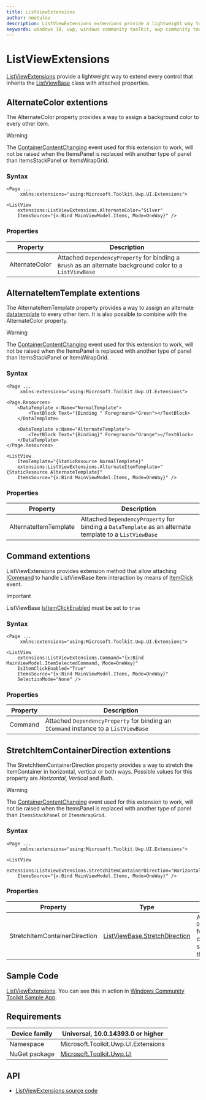 ```yaml
---
title: ListViewExtensions
author: nmetulev
description: ListViewExtensions extensions provide a lightweight way to extend every control that inherits the ListViewBase class with attached properties.
keywords: windows 10, uwp, windows community toolkit, uwp community toolkit, uwp toolkit, ListViewBase, extensions
---
```


# ListViewExtensions

[ListViewExtensions](https://docs.microsoft.com/dotnet/api/microsoft.toolkit.uwp.ui.extensions.listviewextensions) provide a lightweight way to extend every control that inherits the [ListViewBase](https://docs.microsoft.com/uwp/api/Windows.UI.Xaml.Controls.ListViewBase) class with attached properties.

## AlternateColor extentions

The AlternateColor property provides a way to assign a background color to every other item.

> [!WARNING]
The [ContainerContentChanging](https://docs.microsoft.com/uwp/api/windows.ui.xaml.controls.listviewbase#Windows_UI_Xaml_Controls_ListViewBase_ContainerContentChanging) event used for this extension to work, will not be raised when the ItemsPanel is replaced with another type of panel than ItemsStackPanel or ItemsWrapGrid. 

### Syntax

```xaml
<Page ...
     xmlns:extensions="using:Microsoft.Toolkit.Uwp.UI.Extensions">

<ListView
    extensions:ListViewExtensions.AlternateColor="Silver"
    ItemsSource="{x:Bind MainViewModel.Items, Mode=OneWay}" />
```

### Properties

| Property | Description |
| --| -- |
| AlternateColor | Attached `DependencyProperty` for binding a `Brush` as an alternate background color to a `ListViewBase` |

## AlternateItemTemplate extentions

The AlternateItemTemplate property provides a way to assign an alternate [datatemplate](https://docs.microsoft.com/uwp/api/windows.ui.xaml.datatemplate) to every other item. It is also possible to combine with the AlternateColor property.

> [!WARNING]
The [ContainerContentChanging](https://docs.microsoft.com/uwp/api/windows.ui.xaml.controls.listviewbase#Windows_UI_Xaml_Controls_ListViewBase_ContainerContentChanging) event used for this extension to work, will not be raised when the ItemsPanel is replaced with another type of panel than ItemsStackPanel or ItemsWrapGrid. 

### Syntax

```xaml
<Page ...
     xmlns:extensions="using:Microsoft.Toolkit.Uwp.UI.Extensions">

<Page.Resources>
    <DataTemplate x:Name="NormalTemplate">
        <TextBlock Text="{Binding " Foreground="Green"></TextBlock>
    </DataTemplate>
    
    <DataTemplate x:Name="AlternateTemplate">
        <TextBlock Text="{Binding}" Foreground="Orange"></TextBlock>
    </DataTemplate>
</Page.Resources>

<ListView
    ItemTemplate="{StaticResource NormalTemplate}"
    extensions:ListViewExtensions.AlternateItemTemplate="{StaticResource AlternateTemplate}"
    ItemsSource="{x:Bind MainViewModel.Items, Mode=OneWay}" />
```

### Properties

| Property | Description |
| --| -- |
| AlternateItemTemplate | Attached `DependencyProperty` for binding a `DataTemplate` as an alternate template to a `ListViewBase` |

## Command extentions

ListViewExtensions provides extension method that allow attaching [ICommand](https://docs.microsoft.com/uwp/api/Windows.UI.Xaml.Input.ICommand) to handle ListViewBase Item interaction by means of [ItemClick](https://docs.microsoft.com/uwp/api/windows.ui.xaml.controls.listviewbase#Windows_UI_Xaml_Controls_ListViewBase_ItemClick) event.

> [!IMPORTANT]
ListViewBase [IsItemClickEnabled](https://docs.microsoft.com/uwp/api/windows.ui.xaml.controls.listviewbase#Windows_UI_Xaml_Controls_ListViewBase_IsItemClickEnabled) must be set to `true`

### Syntax

```xaml
<Page ...
     xmlns:extensions="using:Microsoft.Toolkit.Uwp.UI.Extensions">
     
<ListView
    extensions:ListViewExtensions.Command="{x:Bind MainViewModel.ItemSelectedCommand, Mode=OneWay}"
    IsItemClickEnabled="True"
    ItemsSource="{x:Bind MainViewModel.Items, Mode=OneWay}"
    SelectionMode="None" />
```

### Properties

| Property | Description |
| --| -- |
| Command | Attached `DependencyProperty` for binding an `ICommand` instance to a `ListViewBase` |

## StretchItemContainerDirection extentions

The StretchItemContainerDirection property provides a way to stretch the ItemContainer in horizontal, vertical or both ways. Possible values for this property are *Horizontal*, *Vertical* and *Both*.

> [!WARNING]
The [ContainerContentChanging](https://docs.microsoft.com/uwp/api/windows.ui.xaml.controls.listviewbase#Windows_UI_Xaml_Controls_ListViewBase_ContainerContentChanging) event used for this extension to work, will not be raised when the ItemsPanel is replaced with another type of panel than `ItemsStackPanel` or `ItemsWrapGrid`.

### Syntax

```xaml
<Page ...
     xmlns:extensions="using:Microsoft.Toolkit.Uwp.UI.Extensions">

<ListView
    extensions:ListViewExtensions.StretchItemContainerDirection="Horizontal"
    ItemsSource="{x:Bind MainViewModel.Items, Mode=OneWay}" />
```

### Properties

| Property | Type | Description |
| --| -- | -- |
| StretchItemContainerDirection | [ListViewBase.StretchDirection](https://docs.microsoft.com/dotnet/api/microsoft.toolkit.uwp.ui.extensions.listviewbase.stretchdirection) | Attached `DependencyProperty` for setting the container content stretch direction on the `ListViewBase` |

## Sample Code

[ListViewExtensions](https://github.com/Microsoft/UWPCommunityToolkit/tree/master/Microsoft.Toolkit.Uwp.SampleApp/SamplePages/ListViewExtensions). You can see this in action in [Windows Community Toolkit Sample App](https://www.microsoft.com/store/apps/9NBLGGH4TLCQ).

## Requirements

| Device family | Universal, 10.0.14393.0 or higher |
| --- | --- |
| Namespace | Microsoft.Toolkit.Uwp.UI.Extensions |
| NuGet package | [Microsoft.Toolkit.Uwp.UI](https://www.nuget.org/packages/Microsoft.Toolkit.Uwp.UI/) |

## API

* [ListViewExtensions source code](https://github.com/Microsoft/UWPCommunityToolkit/blob/master/Microsoft.Toolkit.Uwp.UI/Extensions/ListViewBase)
